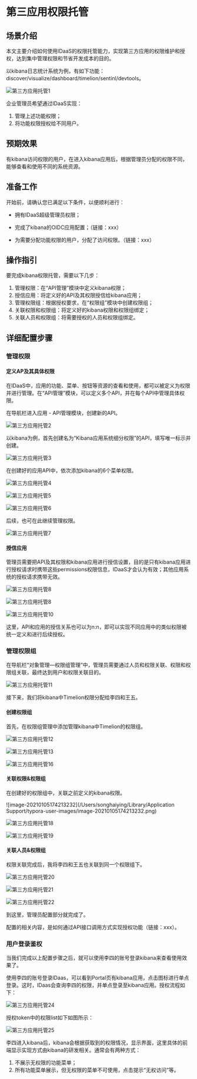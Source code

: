 # 第三应用权限托管

## 场景介绍

本文主要介绍如何使用IDaaS的权限托管能力，实现第三方应用的权限维护和授权，达到集中管理权限和节省开发成本的目的。

以kibana日志统计系统为例，有如下功能：discover/visualize/dashboard/timelion/sentinl/devtools。

![第三方应用托管1](/Users/songhaiying/Desktop/第三方应用托管图片/第三方应用托管1.png)

企业管理员希望通过IDaaS实现：

1. 管理上述功能权限；
2. 将功能权限授权给不同用户。



## 预期效果

有kibana访问权限的用户，在进入kibana应用后，根据管理员分配的权限不同，能够查看和使用不同的系统资源。



## 准备工作

开始前，请确认您已满足以下条件，以便顺利进行：

* 拥有IDaaS超级管理员权限；

* 完成了kibana的OIDC应用配置；（链接：xxx）
* 为需要分配功能权限的用户，分配了访问权限。（链接：xxx）



## 操作指引

要完成kibana权限托管，需要以下几步：

1. 管理权限：在“API管理”模块中定义kibana权限；
2. 授信应用：将定义好的API及其权限授信给kibana应用；
3. 管理权限组：根据授权要求，在“权限组”模块中创建权限组；
4. 关联权限和权限组：将定义好的kibana权限和权限组绑定；
5. 关联人员和权限组：将需要授权的人员和权限组绑定。



## 详细配置步骤

### 管理权限

#### 定义AP及其具体权限

在IDaaS中，应用的功能、菜单、按钮等资源的查看和使用，都可以被定义为权限并进行管理。在“API管理”模块，可以定义多个API，并在每个API中管理具体权限。

在导航栏进入应用 - API管理模块，创建新的API。

![第三方应用托管2](/Users/songhaiying/Desktop/第三方应用托管图片/第三方应用托管2.png)

以kibana为例，首先创建名为“Kibana应用系统细分权限”的API，填写唯一标示并创建。

![第三方应用托管3](/Users/songhaiying/Desktop/第三方应用托管图片/第三方应用托管3.png)

在创建好的应用API中，依次添加kibana的6个菜单权限。

![第三方应用托管4](/Users/songhaiying/Desktop/第三方应用托管图片/第三方应用托管4.png)

![第三方应用托管5](/Users/songhaiying/Desktop/第三方应用托管图片/第三方应用托管5.png)

![第三方应用托管6](/Users/songhaiying/Desktop/第三方应用托管图片/第三方应用托管6.png)

后续，也可在此继续管理权限。

![第三方应用托管7](/Users/songhaiying/Desktop/第三方应用托管图片/第三方应用托管7.png)

#### 授信应用

管理员需要把API及其权限和kibana应用进行授信设置，目的是只有kibana应用进行授权请求时携带这些permissions权限信息，IDaaS才会认为有效；其他应用系统的授权请求携带无效。

![第三方应用托管8](/Users/songhaiying/Desktop/第三方应用托管图片/第三方应用托管8.png)

![第三方应用托管8](/Users/songhaiying/Desktop/第三方应用托管图片/第三方应用托管9.png)

![第三方应用托管10](/Users/songhaiying/Desktop/第三方应用托管图片/第三方应用托管10.png)

这里，API和应用的授信关系也可以为n:n，即可以实现不同应用中的类似权限被统一定义和进行后续授权。

### 管理权限组

在导航栏“对象管理—权限组管理”中，管理员需要通过人员和权限关联、权限和权限组关联，最终达到用户和权限关联目的。

![第三方应用托管11](/Users/songhaiying/Desktop/第三方应用托管图片/第三方应用托管11.png)

接下来，我们将kibana中Timelion权限分配给李四和王五。

#### 创建权限组

首先，在权限组管理中添加管理kibana中Timelion的权限组。

![第三方应用托管12](/Users/songhaiying/Desktop/第三方应用托管图片/第三方应用托管12.png)

![第三方应用托管13](/Users/songhaiying/Desktop/第三方应用托管图片/第三方应用托管13.png)

![第三方应用托管16](/Users/songhaiying/Desktop/第三方应用托管图片/第三方应用托管16.png)

#### 关联权限&权限组

在创建好的权限组中，关联之前定义的kibana权限。

![image-20210105174213232](/Users/songhaiying/Library/Application Support/typora-user-images/image-20210105174213232.png)

![第三方应用托管18](/Users/songhaiying/Desktop/第三方应用托管图片/第三方应用托管18.png)

![第三方应用托管19](/Users/songhaiying/Desktop/第三方应用托管图片/第三方应用托管19.png)

#### 关联人员&权限组

权限关联完成后，我将李四和王五也关联到同一个权限组下。

![第三方应用托管20](/Users/songhaiying/Desktop/第三方应用托管图片/第三方应用托管20.png)

![第三方应用托管21](/Users/songhaiying/Desktop/第三方应用托管图片/第三方应用托管21.png)

![第三方应用托管22](/Users/songhaiying/Desktop/第三方应用托管图片/第三方应用托管22.png)

到这里，管理员配置部分就完成了。

配置的相关内容，是如何通过API接口调用方式实现授权功能（链接：xxx）。

### 用户登录鉴权

当我们完成以上配置步骤之后，就可以使用李四的账号登录kibana来查看使用效果了。

使用李四的账号登录IDaas，可以看到Portal页有kibana应用，点击图标进行单点登录。这时，IDaas会查询李四的权限，并单点登录至kibana应用。授权流程如下：

![第三方应用托管24](/Users/songhaiying/Desktop/第三方应用托管图片/第三方应用托管24.png)

授权token中的权限list如下如图所示：

![第三方应用托管25](/Users/songhaiying/Desktop/第三方应用托管图片/第三方应用托管25.png)

李四进入kibana后，kibana会根据获取到的权限情况，显示界面，这里具体的前端显示实现方式由kibana的研发相关。通常会有两种方式：

1. 不展示无权限的功能菜单；
2. 所有功能菜单展示，但无权限的菜单不可使用，点击提示“无权访问”等。